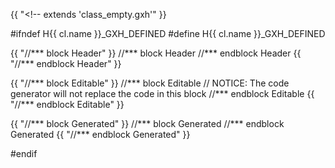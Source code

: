 {{ "<!-- extends 'class_empty.gxh'" }}

#ifndef H{{ cl.name }}_GXH_DEFINED
#define H{{ cl.name }}_GXH_DEFINED

{{ "//*** block Header" }}
//*** block Header
//*** endblock Header
{{ "//*** endblock Header" }}

{{ "//*** block Editable" }}
//*** block Editable
// NOTICE: The code generator will not replace the code in this block
//*** endblock Editable
{{ "//*** endblock Editable" }}

{{ "//*** block Generated" }}
//*** block Generated
//*** endblock Generated
{{ "//*** endblock Generated" }}

#endif